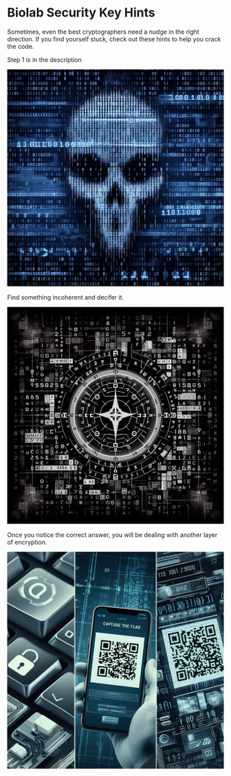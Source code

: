 # Biolab Security Key Hints

Sometimes, even the best cryptographers need a nudge in the right direction. If you find yourself stuck, check out these hints to help you crack the code.

[//]: # (Use these tabs to navigate between hints.)

<tab title="Hint 1">
     Step 1 is in the description

![Google Keyword Search's hint 1](<../images/Google Keyword Search's hint 1.jpg> "Google Keyword Search's hint 1 when hover")
</tab>

<tab title="Hint 2">
    Find something incoherent and decifer it.

![Google Keyword Search's hint 2](<../images/Google Keyword Search's hint 2.jpg> "Google Keyword Search's hint 2 when hover")
</tab>

<tab title="Hint 3">
    Once you notice the correct answer, you will be dealing with another layer of encryption.

![Google Keyword Search's hint 3](<../images/Google Keyword Search's hint 3.jpg> "Google Keyword Search's hint 3 when hover")
</tab>
